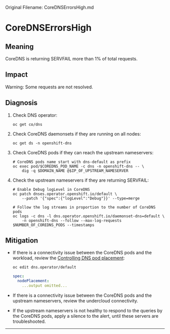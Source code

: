 Original Filename:  CoreDNSErrorsHigh.md

# CoreDNSErrorsHigh

## Meaning

CoreDNS is returning SERVFAIL more than 1% of total requests.

## Impact

Warning: Some requests are not resolved.

## Diagnosis

1. Check DNS operator:

    ```shell
    oc get co/dns
    ```

2. Check CoreDNS daemonsets if they are running on all nodes:

    ```shell
    oc get ds -n openshift-dns
    ```

3. Check CoreDNS pods if they can reach the upstream nameservers:

    ```shell
    # CoreDNS pods name start with dns-default as prefix
    oc exec pod/$COREDNS_POD_NAME -c dns -n openshift-dns -- \
        dig -q $DOMAIN_NAME @$IP_OF_UPSTREAM_NAMESERVER
    ```

4. Check the upstream nameservers if they are returning SERVFAIL:

    ```shell
    # Enable Debug logLevel in CoreDNS
    oc patch dnses.operator.openshift.io/default \
        --patch '{"spec":{"logLevel":"Debug"}}' --type=merge
    
    # Follow the log streams in proportion to the number of CoreDNS pods
    oc logs -c dns -l dns.operator.openshift.io/daemonset-dns=default \
        -n openshift-dns --follow --max-log-requests $NUMBER_OF_COREDNS_PODS --timestamps
    ```

## Mitigation

- If there is a connectivity issue between the CoreDNS pods and the workload,
review the [Controlling DNS pod placement](https://docs.openshift.com/container-platform/4.17/networking/networking_operators/dns-operator.html#nw-controlling-dns-pod-placement_dns-operator):

    ```shell
    oc edit dns.operator/default
    ```

    ```yaml
    spec:
      nodePlacement:
        ...output omitted...
    ```

- If there is a connectivity issue between the CoreDNS pods and the upstream
nameservers, review the undercloud connectivity.

- If the upstream nameservers is not healthy to respond to the queries by
the CoreDNS pods, apply a silence to the alert, until these servers are troubleshooted.



------------------------------



